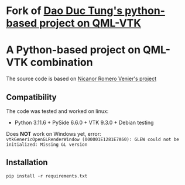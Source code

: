 # Fork of [Dao Duc Tung's python-based project on QML-VTK](https://github.com/dao-duc-tung/qml-vtk-python)




# A Python-based project on QML-VTK combination

The source code is based on [Nicanor Romero Venier's project](https://github.com/nicanor-romero/QtVtk)

## Compatibility

The code was tested and worked on linux:
- Python 3.11.6 + PySide 6.6.0 + VTK 9.3.0 + Debian testing

Does **NOT** work on Windows yet, error: \
`vtkGenericOpenGLRenderWindow (000001E1281E7A60): GLEW could not be initialized: Missing GL version`



## Installation

```shell
pip install -r requirements.txt
```

